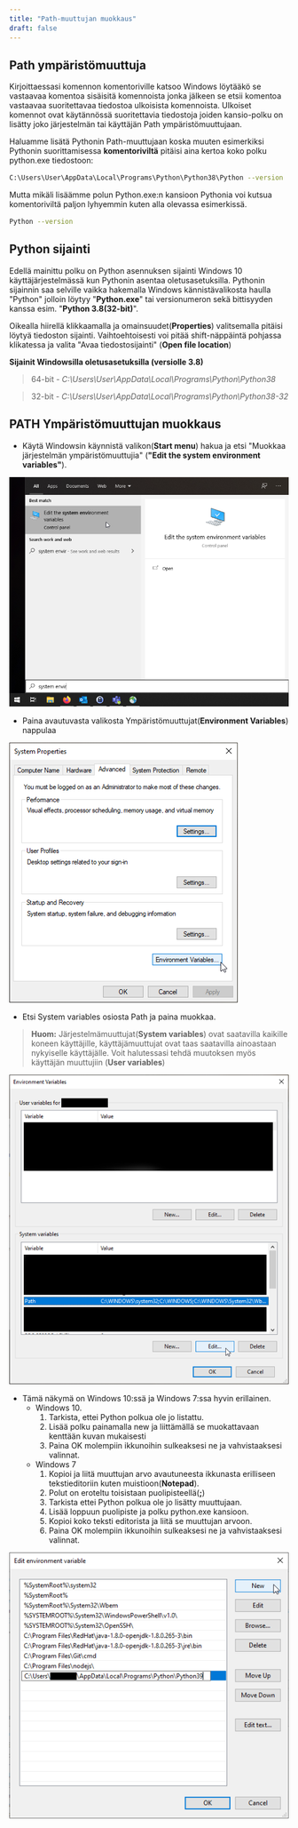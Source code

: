 ```yaml
---
title: "Path-muuttujan muokkaus"
draft: false
---
```


## Path ympäristömuuttuja

Kirjoittaessasi komennon komentoriville katsoo Windows löytääkö se vastaavaa komentoa sisäisitä komennoista jonka jälkeen se etsii komentoa vastaavaa suoritettavaa tiedostoa ulkoisista komennoista. Ulkoiset komennot ovat käytännössä suoritettavia tiedostoja joiden kansio-polku on lisätty joko järjestelmän tai käyttäjän Path ympäristömuuttujaan.

Haluamme lisätä Pythonin Path-muuttujaan koska muuten esimerkiksi Pythonin suorittamisessa __komentoriviltä__ pitäisi aina kertoa koko polku python.exe tiedostoon:

```bash
C:\Users\User\AppData\Local\Programs\Python\Python38\Python --version
```

Mutta mikäli lisäämme polun Python.exe:n kansioon Pythonia voi kutsua komentoriviltä paljon lyhyemmin kuten alla olevassa esimerkissä. 

```bash
Python --version
```

## Python sijainti

Edellä mainittu polku on Python asennuksen sijainti Windows 10 käyttäjärjestelmässä kun Pythonin asentaa oletusasetuksilla. Pythonin sijainnin saa selville vaikka hakemalla Windows kännistävalikosta haulla "Python" jolloin löytyy "__Python.exe__" tai versionumeron sekä bittisyyden kanssa esim.  "__Python 3.8(32-bit)__". 

Oikealla hiirellä klikkaamalla ja omainsuudet(__Properties__) valitsemalla pitäisi löytyä tiedoston sijainti. Vaihtoehtoisesti voi pitää shift-näppäintä pohjassa klikatessa ja valita "Avaa tiedostosijainti" (__Open file location__)

__Sijainit Windowsilla oletusasetuksilla (versiolle 3.8)__

> 64-bit - *C:\Users\User\AppData\Local\Programs\Python\Python38*

> 32-bit - *C:\Users\User\AppData\Local\Programs\Python\Python38-32*

## PATH Ympäristömuuttujan muokkaus

* Käytä Windowsin käynnistä valikon(__Start menu__) hakua ja etsi "Muokkaa järjestelmän ympäristömuuttujia" (__"Edit the system environment variables"__). 

![Windows Haku](/kuvat/muut/path-muuttuja-1.png)

* Paina avautuvasta valikosta Ympäristömuuttujat(__Environment Variables__) nappulaa

![Järjestelmän ominaisuudet valikko](/kuvat/muut/path-muuttuja-2.png)

* Etsi System variables osiosta Path ja paina muokkaa. 

>__Huom:__ Järjestelmämuuttujat(__System variables__) ovat saatavilla kaikille koneen käyttäjille, käyttäjämuuttujat ovat taas saatavilla ainoastaan nykyiselle käyttäjälle. Voit halutessasi tehdä muutoksen myös käyttäjän muuttujiin (__User variables__)


![Ympäristömuuttujat valikko](/kuvat/muut/path-muuttuja-3.png)

* Tämä näkymä on Windows 10:ssä ja Windows 7:ssa hyvin erillainen. 
    * Windows 10. 
        1. Tarkista, ettei Python polkua ole jo listattu.
        2. Lisää polku painamalla new ja liittämällä se muokattavaan kenttään kuvan mukaisesti
        6. Paina OK molempiin ikkunoihin sulkeaksesi ne ja vahvistaaksesi valinnat.
    * Windows 7 
        1. Kopioi ja liitä muuttujan arvo avautuneesta ikkunasta erilliseen tekstieditoriin kuten muistioon(__Notepad__). 
        2. Polut on eroteltu toisistaan puolipisteellä(__;__)
        3. Tarkista ettei Python polkua ole jo lisätty muuttujaan.
        4. Lisää loppuun puolipiste ja polku python.exe kansioon.
        5. Kopioi koko teksti editorista ja liitä se muuttujan arvoon.
        6. Paina OK molempiin ikkunoihin sulkeaksesi ne ja vahvistaaksesi valinnat.
    

![Ympäristömuuttujan muokkaus valikko](/kuvat/muut/path-muuttuja-4.png)